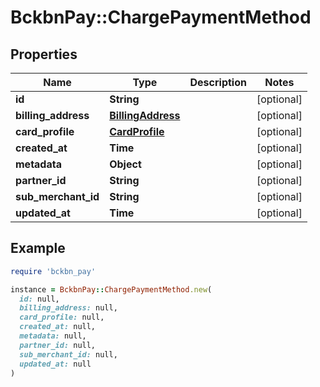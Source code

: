 # BckbnPay::ChargePaymentMethod

## Properties

| Name | Type | Description | Notes |
| ---- | ---- | ----------- | ----- |
| **id** | **String** |  | [optional] |
| **billing_address** | [**BillingAddress**](BillingAddress.md) |  | [optional] |
| **card_profile** | [**CardProfile**](CardProfile.md) |  | [optional] |
| **created_at** | **Time** |  | [optional] |
| **metadata** | **Object** |  | [optional] |
| **partner_id** | **String** |  | [optional] |
| **sub_merchant_id** | **String** |  | [optional] |
| **updated_at** | **Time** |  | [optional] |

## Example

```ruby
require 'bckbn_pay'

instance = BckbnPay::ChargePaymentMethod.new(
  id: null,
  billing_address: null,
  card_profile: null,
  created_at: null,
  metadata: null,
  partner_id: null,
  sub_merchant_id: null,
  updated_at: null
)
```

